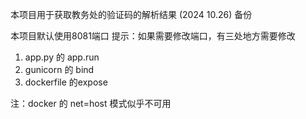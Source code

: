 
本项目用于获取教务处的验证码的解析结果 (2024 10.26) 备份

本项目默认使用8081端口
提示：如果需要修改端口，有三处地方需要修改
1. app.py 的 app.run
2. gunicorn 的 bind
3. dockerfile 的expose

注：docker 的 net=host 模式似乎不可用